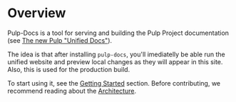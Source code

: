 # Overview

Pulp-Docs is a tool for serving and building the Pulp Project documentation
(see [The new Pulp "Unified Docs"](https://hackmd.io/eE3kG8qhT9eohRYbtooNww?view)).

The idea is that after installing `pulp-docs`, you'll imediatelly be able run the unified website and preview local changes as they will appear in this site.
Also, this is used for the production build.

To start using it, see the [Getting Started](site:pulp-docs/docs/dev/tutorials/getting-started/) section.
Before contributing, we recommend reading about the [Architecture](site:pulp-docs/docs/dev/reference/architecture/).
